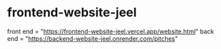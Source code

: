 # frontend-website-jeel
front end = "https://frontend-website-jeel.vercel.app/website.html"
back end = "https://backend-website-jeel.onrender.com/pitches"